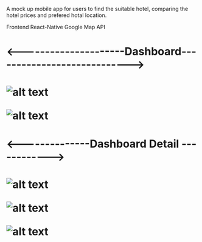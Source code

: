 A mock up mobile app for users to find the suitable hotel, comparing the hotel prices and prefered hotal location.

Frontend
React-Native
Google Map API

<h1><---------------------Dashboard----------------------------><h1>

![alt text](https://github.com/zafry26/TravelApp/blob/main/SC/image_123986672%20(1).JPG?raw=true)

![alt text](https://github.com/zafry26/TravelApp/blob/main/SC/image_123986672%20(5).JPG?raw=true)

<h1><--------------Dashboard Detail ------------><h1>

![alt text](https://github.com/zafry26/TravelApp/blob/main/SC/image_123986672%20(2).JPG?raw=true)

![alt text](https://github.com/zafry26/TravelApp/blob/main/SC/image_123986672%20(3).JPG?raw=true)

![alt text](https://github.com/zafry26/TravelApp/blob/main/SC/image_123986672%20(4).JPG?raw=true)



